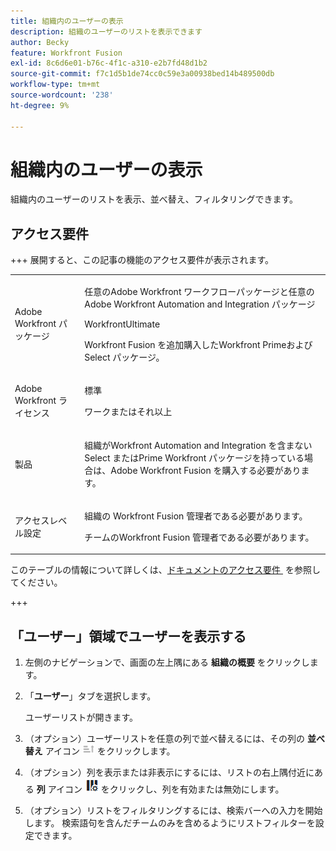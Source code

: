 ```yaml
---
title: 組織内のユーザーの表示
description: 組織のユーザーのリストを表示できます
author: Becky
feature: Workfront Fusion
exl-id: 8c6d6e01-b76c-4f1c-a310-e2b7fd48d1b2
source-git-commit: f7c1d5b1de74cc0c59e3a00938bed14b489500db
workflow-type: tm+mt
source-wordcount: '238'
ht-degree: 9%

---
```


# 組織内のユーザーの表示

組織内のユーザーのリストを表示、並べ替え、フィルタリングできます。

## アクセス要件

+++ 展開すると、この記事の機能のアクセス要件が表示されます。

<table style="table-layout:auto">
 <col> 
 <col> 
 <tbody> 
  <tr> 
   <td role="rowheader">Adobe Workfront パッケージ</td> 
   <td> <p>任意のAdobe Workfront ワークフローパッケージと任意のAdobe Workfront Automation and Integration パッケージ</p><p>WorkfrontUltimate</p><p>Workfront Fusion を追加購入したWorkfront Primeおよび Select パッケージ。</p> </td> 
  </tr> 
  <tr data-mc-conditions=""> 
   <td role="rowheader">Adobe Workfront ライセンス</td> 
   <td> <p>標準</p><p>ワークまたはそれ以上</p> </td> 
  </tr> 
  <tr> 
   <td role="rowheader">製品</td> 
   <td>
   <p>組織がWorkfront Automation and Integration を含まない Select またはPrime Workfront パッケージを持っている場合は、Adobe Workfront Fusion を購入する必要があります。</li></ul>
   </td> 
  </tr>
  <tr data-mc-conditions=""> 
   <td role="rowheader">アクセスレベル設定</td> 
   <td> 
     <p>組織の Workfront Fusion 管理者である必要があります。</p>
     <p>チームのWorkfront Fusion 管理者である必要があります。</p>
   </td> 
  </tr> 
 </tbody> 
</table>

このテーブルの情報について詳しくは、[&#x200B; ドキュメントのアクセス要件 &#x200B;](/help/workfront-fusion/references/licenses-and-roles/access-level-requirements-in-documentation.md) を参照してください。

+++

## 「ユーザー」領域でユーザーを表示する

1. 左側のナビゲーションで、画面の左上隅にある **組織の概要** をクリックします。
1. 「**ユーザー**」タブを選択します。

   ユーザーリストが開きます。

1. （オプション）ユーザーリストを任意の列で並べ替えるには、その列の **並べ替え** アイコン ![&#x200B; 並べ替えアイコン &#x200B;](assets/sort-icon.png) をクリックします。
1. （オプション）列を表示または非表示にするには、リストの右上隅付近にある **列** アイコン ![&#x200B; 列アイコン &#x200B;](assets/columns-icon.png) をクリックし、列を有効または無効にします。
1. （オプション）リストをフィルタリングするには、検索バーへの入力を開始します。 検索語句を含んだチームのみを含めるようにリストフィルターを設定できます。
